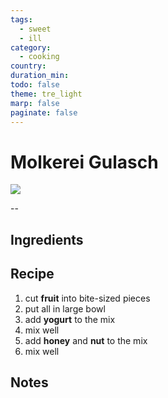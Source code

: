 ```yaml
---
tags:
  - sweet
  - ill
category:
  - cooking
country: 
duration_min: 
todo: false
theme: tre_light
marp: false
paginate: false
---
```


# Molkerei Gulasch

![](../../gfx/IMG_20231125_144736.jpg)

--

## Ingredients

## Recipe
1. cut **fruit** into bite-sized pieces
1. put all in large bowl
1. add **yogurt** to the mix
1. mix well
1. add **honey** and **nut** to the mix
1. mix well


## Notes
